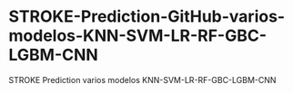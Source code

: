 # STROKE-Prediction-GitHub-varios-modelos-KNN-SVM-LR-RF-GBC-LGBM-CNN
STROKE Prediction varios modelos KNN-SVM-LR-RF-GBC-LGBM-CNN
